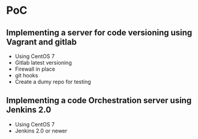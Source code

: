 # PoC

## Implementing a server for code versioning using Vagrant and gitlab

- Using CentOS 7
- Gitlab latest versioning
- Firewall in place
- git hooks
- Create a dumy repo for testing

## Implementing a code Orchestration server using Jenkins 2.0 

- Using CentOS 7
- Jenkins 2.0 or newer

